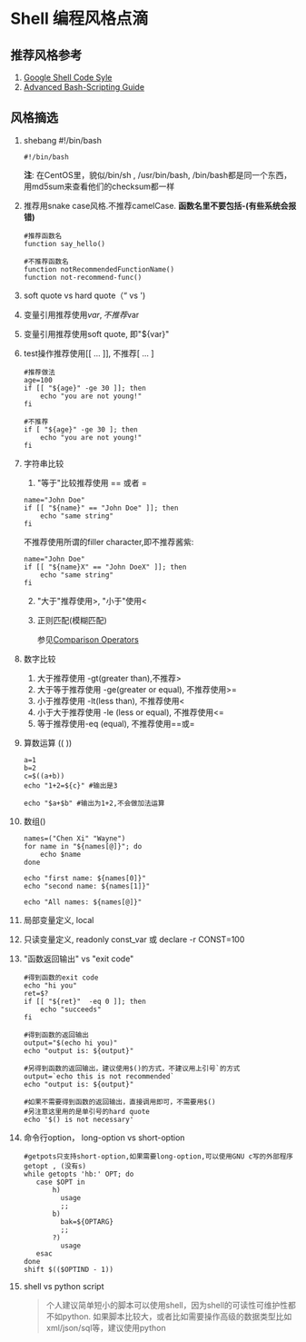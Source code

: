 # Shell 编程风格点滴

## 推荐风格参考
1. [Google Shell Code Syle](https://google.github.io/styleguide/shell.xml)
2. [Advanced Bash-Scripting Guide](http://www.tldp.org/LDP/abs/html/)

## 风格摘选
1. shebang #!/bin/bash 
    ```
    #!/bin/bash
    ```
    **注**: 在CentOS里，貌似/bin/sh , /usr/bin/bash, 
    /bin/bash都是同一个东西，用md5sum来查看他们的checksum都一样

2. 推荐用snake case风格.不推荐camelCase.
   **函数名里不要包括-(有些系统会报错)**
    ```
    #推荐函数名
    function say_hello()

    #不推荐函数名
    function notRecommendedFunctionName()
    function not-recommend-func()
    ```
3. soft quote vs hard quote（“ vs ')

4. 变量引用推荐使用${var}, 不推荐$var

5. 变量引用推荐使用soft quote, 即"${var}"

6. test操作推荐使用[[ ... ]], 不推荐[ ... ]
    ```
    #推荐做法
    age=100
    if [[ "${age}" -ge 30 ]]; then
        echo "you are not young!"
    fi

    #不推荐
    if [ "${age}" -ge 30 ]; then
        echo "you are not young!"
    fi
    ```

7. 字符串比较
    1. "等于"比较推荐使用 == 或者 =
    ```
    name="John Doe"
    if [[ "${name}" == "John Doe" ]]; then
        echo "same string"
    fi
    ```
    不推荐使用所谓的filler character,即不推荐酱紫:
    ```
    name="John Doe"
    if [[ "${name}X" == "John DoeX" ]]; then
        echo "same string"
    fi

    ```

    2. "大于"推荐使用>, "小于"使用<

    3. 正则匹配(模糊匹配)
    
       参见[Comparison Operators](http://www.tldp.org/LDP/abs/html/comparison-ops.html)

8. 数字比较
    1. 大于推荐使用 -gt(greater than),不推荐> 
    2. 大于等于推荐使用 -ge(greater or equal), 不推荐使用>= 
    3. 小于推荐使用 -lt(less than), 不推荐使用< 
    4. 小于大于推荐使用 -le (less or equal), 不推荐使用<= 
    5. 等于推荐使用-eq (equal), 不推荐使用==或=

9. 算数运算 ((  ))
    ```
    a=1
    b=2
    c=$((a+b))
    echo "1+2=${c}" #输出是3

    echo "$a+$b" #输出为1+2,不会做加法运算
    ```

10. 数组()
    ```
    names=("Chen Xi" "Wayne")
    for name in "${names[@]}"; do
        echo $name
    done

    echo "first name: ${names[0]}"
    echo "second name: ${names[1]}"

    echo "All names: ${names[@]}"
    ```

11. 局部变量定义, local

12. 只读变量定义, readonly const_var 或 declare -r CONST=100

13. "函数返回输出" vs "exit code"
    ```
    #得到函数的exit code
    echo "hi you" 
    ret=$?
    if [[ "${ret}"  -eq 0 ]]; then
        echo "succeeds"
    fi

    #得到函数的返回输出
    output="$(echo hi you)"
    echo "output is: ${output}"

    #另得到函数的返回输出，建议使用$()的方式，不建议用上引号`的方式
    output=`echo this is not recommended`
    echo "output is: ${output}"

    #如果不需要得到函数的返回输出，直接调用即可，不需要用$()
    #另注意这里用的是单引号的hard quote
    echo '$() is not necessary'
    ```

14. 命令行option， long-option vs short-option
    ```
    #getpots只支持short-option,如果需要long-option,可以使用GNU c写的外部程序getopt , (没有s)
    while getopts 'hb:' OPT; do
       case $OPT in
           h)
             usage
             ;;
           b)
             bak=${OPTARG}
             ;;
           ?)
             usage
       esac
    done
    shift $(($OPTIND - 1))
    ```

15. shell vs python script 

    > 个人建议简单短小的脚本可以使用shell，因为shell的可读性可维护性都不如python. 
    > 如果脚本比较大，或者比如需要操作高级的数据类型比如xml/json/sql等，建议使用python
